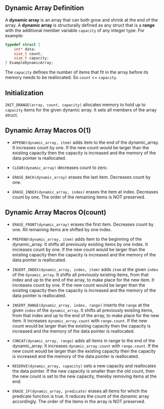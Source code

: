 ## Dynamic Array Definition

A **dynamic array** is an array that can both grow and shrink at the end of the array.
A **dynamic array** is structurally defined as any struct that is a **range**
with the additional member variable `capacity` of any integer type.
For example:

```c
typedef struct {
    int* data;
    size_t count;
    size_t capacity;
} ExampleDynamicArray;
```

The `capacity` defines the number of items that fit in the array
before its memory needs to be reallocated. So `count` <= `capacity`.

## Initialization

`INIT_DRANGE(array, count, capacity)` allocates memory to hold up to `capacity` items
for the given dynamic array. It sets all members of the array struct.

## Dynamic Array Macros O(1)

- `APPEND(dynamic_array, item)` adds item to the end of the dynamic_array.
  It increases count by one.
  If the new count would be larger than the existing capacity then
  the capacity is increased and the memory of the data pointer is reallocated.

- `CLEAR(dynamic_array)` decreases count to zero.

- `ERASE_BACK(dynamic_array)` erases the last item.
  Decreases count by one.

- `ERASE_INDEX(dynamic_array, index)` erases the item at index.
  Decreases count by one.
  The order of the remaining items is NOT preserved.

## Dynamic Array Macros O(count)

- `ERASE_FRONT(dynamic_array)` erases the first item.
  Decreases count by one.
  All remaining items are shifted by one index.

- `PREPEND(dynamic_array, item)` adds item to the beginning of the dynamic_array.
  It shifts all previously existing items by one index.
  It increases count by one.
  If the new count would be larger than the existing capacity then
  the capacity is increased and the memory of the data pointer is reallocated.

- `INSERT_INDEX(dynamic_array, index, item)` adds `item` at the given `index` of the `dynamic_array`.
  It shifts all previously existing items, from that index and up to the end of the array, to make place for the new item.
  It increases count by one.
  If the new count would be larger than the existing capacity then
  the capacity is increased and the memory of the data pointer is reallocated.

- `INSERT_RANGE(dynamic_array, index, range)` inserts the `range` at the given `index` of the `dynamic_array`.
  It shifts all previously existing items, from that index and up to the end of the array, to make place for the new item.
  It increases `dynamic_array.count` with `range.count`.
  If the new count would be larger than the existing capacity then
  the capacity is increased and the memory of the data pointer is reallocated.

- `CONCAT(dynamic_array, range)` adds all items in range to the end of the dynamic_array.
  It increases `dynamic_array.count` with `range.count`.
  If the new count would be larger than the existing capacity then
  the capacity is increased and the memory of the data pointer is reallocated.

- `RESERVE(dynamic_array, capacity)` sets a new capacity and reallocates the data pointer.
  If the new capacity is smaller than the old count,
  then the new count is set to the new capacity, thereby removing items at the end.

- `ERASE_IF(dynamic_array, predicate)` erases all items for which the
  predicate function is true.
  It reduces the count of the dynamic array accordingly.
  The order of the items in the array is NOT preserved.

